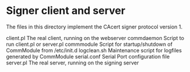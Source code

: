 # Signer client and server

The files in this directory implement the CAcert signer protocol version 1.

client.pl	The real client, running on the webserver
commdaemon	Script to run client.pl or server.pl
commmodule	Script for startup/shutdown of CommModule from /etc/init.d
logclean.sh	Maintenance script for logfiles generated by CommModule
serial.conf     Serial Port configuration file
server.pl	The real server, running on the signing server
